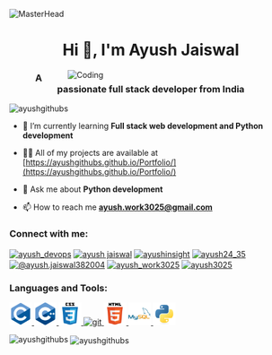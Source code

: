![MasterHead](https://encrypted-tbn0.gstatic.com/images?q=tbn:ANd9GcRr8GLEikc5FHDNzzxV6o5QNSZUzDZhmkaOaQ&s)
<h1 align="center">Hi 👋, I'm Ayush Jaiswal</h1>
<img align="right"alt="Coding"width="400"src="https://camo.githubusercontent.com/2366b34bb903c09617990fb5fff4622f3e941349e846ddb7e73df872a9d21233/68747470733a2f2f63646e2e6472696262626c652e636f6d2f75736572732f3733303730332f73637265656e73686f74732f363538313234332f6176656e746f2e676966">
<h3 align="center">A passionate full stack developer from India</h3>

<p align="left"> <img src="https://komarev.com/ghpvc/?username=ayushgithubs&label=Profile%20views&color=0e75b6&style=flat" alt="ayushgithubs" /> </p>

- 🌱 I’m currently learning **Full stack web development and Python development**

- 👨‍💻 All of my projects are available at [https://ayushgithubs.github.io/Portfolio/](https://ayushgithubs.github.io/Portfolio/)

- 💬 Ask me about **Python development**

- 📫 How to reach me **ayush.work3025@gmail.com**

<h3 align="left">Connect with me:</h3>
<p align="left">
<a href="https://dev.to/ayush_devops" target="blank"><img align="center" src="https://raw.githubusercontent.com/rahuldkjain/github-profile-readme-generator/master/src/images/icons/Social/devto.svg" alt="ayush_devops" height="30" width="40" /></a>
<a href="https://linkedin.com/in/ayush jaiswal" target="blank"><img align="center" src="https://raw.githubusercontent.com/rahuldkjain/github-profile-readme-generator/master/src/images/icons/Social/linked-in-alt.svg" alt="ayush jaiswal" height="30" width="40" /></a>
<a href="https://kaggle.com/ayushinsight" target="blank"><img align="center" src="https://raw.githubusercontent.com/rahuldkjain/github-profile-readme-generator/master/src/images/icons/Social/kaggle.svg" alt="ayushinsight" height="30" width="40" /></a>
<a href="https://instagram.com/ayush24_35" target="blank"><img align="center" src="https://raw.githubusercontent.com/rahuldkjain/github-profile-readme-generator/master/src/images/icons/Social/instagram.svg" alt="ayush24_35" height="30" width="40" /></a>
<a href="https://medium.com/@ayush.jaiswal382004" target="blank"><img align="center" src="https://raw.githubusercontent.com/rahuldkjain/github-profile-readme-generator/master/src/images/icons/Social/medium.svg" alt="@ayush.jaiswal382004" height="30" width="40" /></a>
<a href="https://www.hackerrank.com/ayush_work3025" target="blank"><img align="center" src="https://raw.githubusercontent.com/rahuldkjain/github-profile-readme-generator/master/src/images/icons/Social/hackerrank.svg" alt="ayush_work3025" height="30" width="40" /></a>
<a href="https://discord.gg/ayush3025" target="blank"><img align="center" src="https://raw.githubusercontent.com/rahuldkjain/github-profile-readme-generator/master/src/images/icons/Social/discord.svg" alt="ayush3025" height="30" width="40" /></a>
</p>

<h3 align="left">Languages and Tools:</h3>
<p align="left"> <a href="https://www.cprogramming.com/" target="_blank" rel="noreferrer"> <img src="https://raw.githubusercontent.com/devicons/devicon/master/icons/c/c-original.svg" alt="c" width="40" height="40"/> </a> <a href="https://www.w3schools.com/cpp/" target="_blank" rel="noreferrer"> <img src="https://raw.githubusercontent.com/devicons/devicon/master/icons/cplusplus/cplusplus-original.svg" alt="cplusplus" width="40" height="40"/> </a> <a href="https://www.w3schools.com/css/" target="_blank" rel="noreferrer"> <img src="https://raw.githubusercontent.com/devicons/devicon/master/icons/css3/css3-original-wordmark.svg" alt="css3" width="40" height="40"/> </a> <a href="https://git-scm.com/" target="_blank" rel="noreferrer"> <img src="https://www.vectorlogo.zone/logos/git-scm/git-scm-icon.svg" alt="git" width="40" height="40"/> </a> <a href="https://www.w3.org/html/" target="_blank" rel="noreferrer"> <img src="https://raw.githubusercontent.com/devicons/devicon/master/icons/html5/html5-original-wordmark.svg" alt="html5" width="40" height="40"/> </a> <a href="https://www.mysql.com/" target="_blank" rel="noreferrer"> <img src="https://raw.githubusercontent.com/devicons/devicon/master/icons/mysql/mysql-original-wordmark.svg" alt="mysql" width="40" height="40"/> </a> <a href="https://www.python.org" target="_blank" rel="noreferrer"> <img src="https://raw.githubusercontent.com/devicons/devicon/master/icons/python/python-original.svg" alt="python" width="40" height="40"/> </a> </p>

<p><img align="left" src="https://github-readme-stats.vercel.app/api/top-langs?username=ayushgithubs&show_icons=true&locale=en&layout=compact" alt="ayushgithubs" /></p>

<p>&nbsp;<img align="center" src="https://github-readme-stats.vercel.app/api?username=ayushgithubs&show_icons=true&locale=en" alt="ayushgithubs" /></p>
